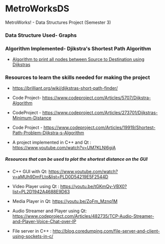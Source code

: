 # MetroWorksDS
MetroWorks! - Data Structures Project (Semester 3) 

### Data Structure Used- Graphs

### Algorithm Implemented- Djikstra's Shortest Path Algorithm

- [Algorithm to print all nodes between Source to Destination using Dijkstras](https://stackoverflow.com/questions/28998597/how-to-save-shortest-path-in-dijkstra-algorithm)

### Resources to learn the skills needed for making the project

- https://brilliant.org/wiki/dijkstras-short-path-finder/

- Code Project- https://www.codeproject.com/Articles/5707/Dijkstra-Algorithm

- CodeProject - https://www.codeproject.com/Articles/273701/Dijkstras-Minimum-Distance

- Code Project - https://www.codeproject.com/Articles/19919/Shortest-Path-Problem-Dijkstra-s-Algorithm

- A project implemented in C++ and Qt : https://www.youtube.com/watch?v=UM7KLNl6giA
##### Resources that can be used to plot the shortest distance on the GUI
- C++ GUI with  Qt:
https://www.youtube.com/watch?v=aMUh9DmFLto&list=PLD0D54219E5F2544D

- Video Player using Qt : https://youtu.be/tGKmQy-VBX0?list=PL2D1942A4688E9D63

- Media Player in Qt: https://youtu.be/ZoFm_Mznq1M

- Audio Streamer and Player using Qt:
https://www.codeproject.com/Articles/482735/TCP-Audio-Streamer-and-Player-Voice-Chat-over-IP

- File server in C++ : http://blog.coredumping.com/file-server-and-client-using-sockets-in-c/



